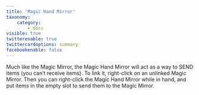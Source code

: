 ```yaml
---
title: 'Magic Hand Mirror'
taxonomy:
    category:
        - docs
visible: true
twitterenable: true
twittercardoptions: summary
facebookenable: false
---
```


Much like the Magic Mirror, the Magic Hand Mirror will act as a way to SEND items (you can’t receive items). To link it, right-click on an unlinked Magic Mirror. Then you can right-click the Magic Hand Mirror while in hand, and put items in the empty slot to send them to the Magic Mirror.


